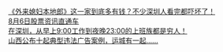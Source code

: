   
[《外来媳妇本地郎》这一家到底多有钱？不少深圳人看完都吓坏了！](http://www.dianyue.me/archives/509/2ghilaxaa5n4lw8j/)  
[8月6日股票资讯直通车](http://www.dianyue.me/archives/221/ieotl69irp2l8j4x/)  
[在深圳，从早上9:00工作到夜晚23:00的上班族都是穷人！](http://www.dianyue.me/archives/493/gzpts9wx5yopeppf/)  
[山西公布十起典型违法广告案例，运城有一起......](http://www.dianyue.me/archives/530/f1w0scrfpssfg31p/)